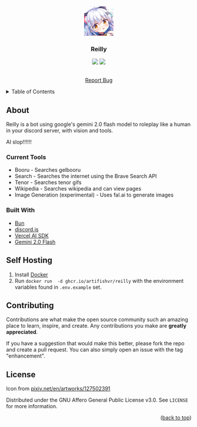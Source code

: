 <div id="top"></div>

<!-- PROJECT LOGO -->
<br />
<div align="center">
  <a href="https://github.com/artifishvr/Reilly">
    <img src="icon.jpg" alt="Icon" width="80" height="80">
  </a>

  <h3 align="center">Reilly</h3>
  <img src='https://img.shields.io/github/license/artifishvr/Reilly?style=flat-square'>
  <img src='https://img.shields.io/github/commit-activity/m/artifishvr/Reilly?style=flat-square'>

  <p align="center">
    <!-- <a href=""><strong>Invite the bot! » (coming soon maybe)</strong></a> -->
    <br />
    <a href="https://github.com/artifishvr/Reilly/issues">Report Bug</a>
  </p>
</div>

<details>
  <summary>Table of Contents</summary>
  <ol>
    <li>
      <a href="#about">About</a>
      <ul>
        <li><a href="#built-with">Built With</a></li>
      </ul>
    </li>
    <li><a href="#self-hosting">Self Hosting</a></li>
    <li><a href="#contributing">Contributing</a></li>
    <li><a href="#license">License</a></li>
  </ol>
</details>

## About

Reilly is a bot using google's gemini 2.0 flash model to roleplay like a human in your discord server, with vision and tools.

AI slop!!!!!!

### Current Tools

- Booru - Searches gelbooru
- Search - Searches the internet using the Brave Search API
- Tenor - Searches tenor gifs
- Wikipedia - Searches wikipedia and can view pages
- Image Generation (experimental) - Uses fal.ai to generate images

### Built With

* [Bun](https://bun.sh/)
* [discord.js](https://discord.js.org/)
* [Vercel AI SDK](https://sdk.vercel.ai/)
* [Gemini 2.0 Flash](https://ai.google.dev/)

## Self Hosting

1. Install [Docker](https://docs.docker.com/get-started/get-docker/)
2. Run `docker run  -d ghcr.io/artifishvr/reilly` with the environment variables found in `.env.example` set.

## Contributing

Contributions are what make the open source community such an amazing place to learn, inspire, and create. Any contributions you make are **greatly appreciated**.

If you have a suggestion that would make this better, please fork the repo and create a pull request. You can also simply open an issue with the tag "enhancement".

<!-- LICENSE -->
## License

Icon from [pixiv.net/en/artworks/127502391](https://www.pixiv.net/en/artworks/127502391)

Distributed under the GNU Affero General Public License v3.0. See `LICENSE` for more information.
<p align="right">(<a href="#top">back to top</a>)</p>
